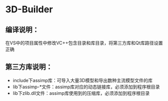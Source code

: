 # 3D-Builder

## 编译说明：

在VS中的项目属性中修改VC++包含目录和库目录，将第三方库和Qt库路径设置正确

## 第三方库说明：

- include下assimp库：可导入大量3D模型和导出数种主流模型文件的库
- lib下assimp-*文件：assimp库对应的动态链接库，必须添加到程序根目录
- lib下zlib.dll文件：assimp库使用到的压缩库，必须添加到程序根目录